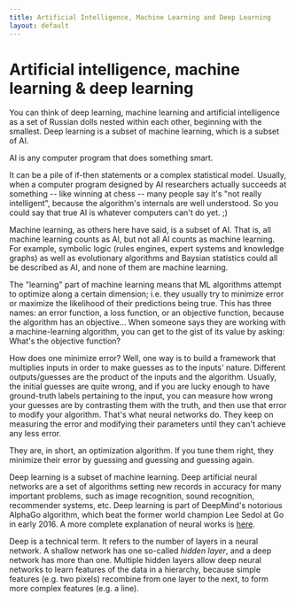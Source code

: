 ```yaml
---
title: Artificial Intelligence, Machine Learning and Deep Learning
layout: default
---
```


# Artificial intelligence, machine learning & deep learning

You can think of deep learning, machine learning and artificial intelligence as a set of Russian dolls nested within each other, beginning with the smallest. Deep learning is a subset of machine learning, which is a subset of AI.

AI is any computer program that does something smart. 

It can be a pile of if-then statements or a complex statistical model. Usually, when a computer program designed by AI researchers actually succeeds at something -- like winning at chess -- many people say it's "not really intelligent", because the algorithm's internals are well understood. So you could say that true AI is whatever computers can't do yet. ;)

Machine learning, as others here have said, is a subset of AI. That is, all machine learning counts as AI, but not all AI counts as machine learning. For example, symbolic logic (rules engines, expert systems and knowledge graphs) as well as evolutionary algorithms and Baysian statistics could all be described as AI, and none of them are machine learning. 

The "learning" part of machine learning means that ML algorithms attempt to optimize along a certain dimension; i.e. they usually try to minimize error or maximize the likelihood of their predictions being true. This has three names: an error function, a loss function, or an objective function, because the algorithm has an objective... When someone says they are working with a machine-learning algorithm, you can get to the gist of its value by asking: What's the objective function?

How does one minimize error? Well, one way is to build a framework that multiplies inputs in order to make guesses as to the inputs' nature. Different outputs/guesses are the product of the inputs and the algorithm. Usually, the initial guesses are quite wrong, and if you are lucky enough to have ground-truth labels pertaining to the input, you can measure how wrong your guesses are by contrasting them with the truth, and then use that error to modify your algorithm. That's what neural networks do. They keep on measuring the error and modifying their parameters until they can't achieve any less error. 

They are, in short, an optimization algorithm. If you tune them right, they minimize their error by guessing and guessing and guessing again.

Deep learning is a subset of machine learning. Deep artificial neural networks are a set of algorithms setting new records in accuracy for many important problems, such as image recognition, sound recognition, recommender systems, etc. Deep learning is part of DeepMind's notorious AlphaGo algorithm, which beat the former world champion Lee Sedol at Go in early 2016. A more complete explanation of neural works is [here](./neuralnets-overview).

Deep is a technical term. It refers to the number of layers in a neural network. A shallow network has one so-called *hidden layer*, and a deep network has more than one. Multiple hidden layers allow deep neural networks to learn features of the data in a hierarchy, because simple features (e.g. two pixels) recombine from one layer to the next, to form more complex features (e.g. a line). 
